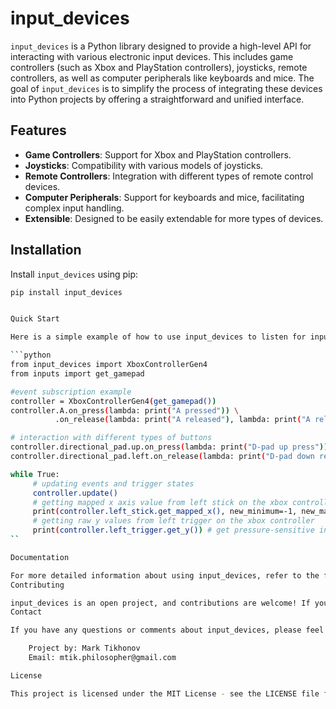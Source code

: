 # input_devices

`input_devices` is a Python library designed to provide a high-level API for interacting with various electronic input devices. This includes game controllers (such as Xbox and PlayStation controllers), joysticks, remote controllers, as well as computer peripherals like keyboards and mice. The goal of `input_devices` is to simplify the process of integrating these devices into Python projects by offering a straightforward and unified interface.

## Features

- **Game Controllers**: Support for Xbox and PlayStation controllers.
- **Joysticks**: Compatibility with various models of joysticks.
- **Remote Controllers**: Integration with different types of remote control devices.
- **Computer Peripherals**: Support for keyboards and mice, facilitating complex input handling.
- **Extensible**: Designed to be easily extendable for more types of devices.

## Installation

Install `input_devices` using pip:

```bash
pip install input_devices


Quick Start

Here is a simple example of how to use input_devices to listen for inputs from an Xbox controller:

```python
from input_devices import XboxControllerGen4
from inputs import get_gamepad

#event subscription example
controller = XboxControllerGen4(get_gamepad())
controller.A.on_press(lambda: print("A pressed")) \
          .on_release(lambda: print("A released"), lambda: print("A released x2")) 

# interaction with different types of buttons
controller.directional_pad.up.on_press(lambda: print("D-pad up press"))
controller.directional_pad.left.on_release(lambda: print("D-pad down release"))

while True:
     # updating events and trigger states
     controller.update() 
     # getting mapped x axis value from left stick on the xbox controller
     print(controller.left_stick.get_mapped_x(), new_minimum=-1, new_maximum=1) 
     # getting raw y values from left trigger on the xbox controller
     print(controller.left_trigger.get_y()) # get pressure-sensitive input
``

Documentation

For more detailed information about using input_devices, refer to the full documentation.
Contributing

input_devices is an open project, and contributions are welcome! If you have suggestions for improvements or new features, please feel free to fork the repository and submit a pull request, or contact me directly via email at mtik.philosopher@gmail.com.
Contact

If you have any questions or comments about input_devices, please feel free to reach out to me:

    Project by: Mark Tikhonov
    Email: mtik.philosopher@gmail.com

License

This project is licensed under the MIT License - see the LICENSE file for details.
